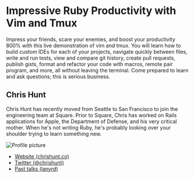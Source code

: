 # Impressive Ruby Productivity with Vim and Tmux

Impress your friends, scare your enemies, and boost your productivity 800% with this live demonstration of vim and tmux. You will learn how to build custom IDEs for each of your projects, navigate quickly between files, write and run tests, view and compare git history, create pull requests, publish gists, format and refactor your code with macros, remote pair program, and more, all without leaving the terminal. Come prepared to learn and ask questions; this is serious business.

## Chris Hunt

Chris Hunt has recently moved from Seattle to San Francisco to join the engineering team at Square. Prior to Square, Chris has worked on Rails applications for Apple, the Department of Defense, and his very critical mother.  When he's not writing Ruby, he's probably looking over your shoulder trying to learn something new.

![Profile picture](https://raw.github.com/chrishunt/call_for_proposals_2013/master/chris_hunt-impressive_ruby_productivity_with_vim_and_tmux/images/chris-hunt.jpg)

- [Website (chrishunt.co)](http://chrishunt.co)
- [Twitter (@chrishunt)](https://twitter.com/chrishunt)
- [Past talks (lanyrd)](http://lanyrd.com/profile/chrishunt)
